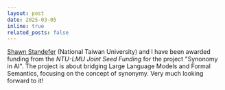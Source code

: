 ```yaml
---
layout: post
date: 2025-03-05 
inline: true
related_posts: false
---
```


[Shawn Standefer](https://shawn-standefer.github.io/) (National Taiwan University) and I have been awarded funding from the _NTU-LMU Joint Seed Funding_ for the project "Synonomy in AI". The project is about bridging Large Language Models and Formal Semantics, focusing on the concept of synonymy. Very much looking forward to it!

